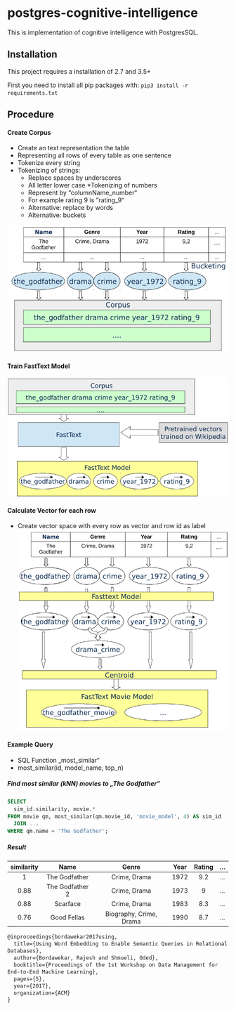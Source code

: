 # postgres-cognitive-intelligence
This is implementation of cognitive intelligence with PostgresSQL.

## Installation

This project requires a installation of 2.7 and 3.5+

First you need to install all pip packages with:
`pip3 install -r requirements.txt`


## Procedure

#### Create Corpus
* Create an text representation the table
* Representing all rows of every table as one sentence
* Tokenize every string
* Tokenizing of strings: 
    * Replace spaces by underscores
    * All letter lower case
*Tokenizing of numbers
    * Represent by “columnName_number“
    * For example rating 9 is ”rating_9“
    * Alternative: replace by words
    * Alternative: buckets


![alt text](images/corpus_creation.PNG "Corpus Creation")


#### Train FastText Model
![alt text](images/train_model.PNG "Corpus Creation")
#### Calculate Vector for each row
* Create vector space with every row as vector and row id as label
![alt text](images/model_from_table.png "Corpus Creation")


#### Example Query
* SQL Function „most_similar“
* most_similar(id, model_name, top_n)
 
##### Find most similar (kNN) movies to „The Godfather“

```sql
SELECT
  sim_id.similarity, movie.*
FROM movie qm, most_similar(qm.movie_id, 'movie_model', 4) AS sim_id
  JOIN ...
WHERE qm.name = 'The Godfather';
```


##### Result

| similarity| Name           | Genre | Year |Rating|…    |
| :-------: |:-------------: | :----:|:----:|:----:|:---: |
| 1         | The Godfather  | Crime, Drama | 1972|9.2|...
| 0.88      | The Godfather 2|Crime, Drama  |1973|9|...
| 0.88      | Scarface       |Crime, Drama |1983|8.3|...
| 0.76      | Good Fellas    |    Biography, Crime, Drama |1990|8.7|...|




```
@inproceedings{bordawekar2017using,
  title={Using Word Embedding to Enable Semantic Queries in Relational Databases},
  author={Bordawekar, Rajesh and Shmueli, Oded},
  booktitle={Proceedings of the 1st Workshop on Data Management for End-to-End Machine Learning},
  pages={5},
  year={2017},
  organization={ACM}
}
```